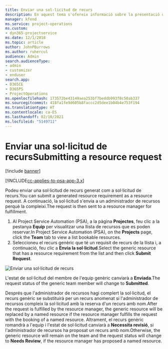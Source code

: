 ```yaml
---
title: Enviar una sol·licitud de recurs
description: En aquest tema s'ofereix informació sobre la presentació d'una sol·licitud d'un recurs del projecte.
manager: kfend
ms.service: project-operations
ms.custom:
- dyn365-projectservice
ms.date: 12/1/2018
ms.topic: article
author: JohnPBurrows
ms.author: ruhercul
audience: Admin
search.audienceType:
- admin
- customizer
- enduser
search.app:
- D365CE
- D365PS
- ProjectOperations
ms.openlocfilehash: 173572be43149aea253bf7beddb993f8c50ab337
ms.sourcegitcommit: 418fa1fe9d605b8faccc2d5dee1b04b4e753f194
ms.translationtype: HT
ms.contentlocale: ca-ES
ms.lasthandoff: 02/10/2021
ms.locfileid: "5149711"
---
```

# <a name="submitting-a-resource-request"></a><span data-ttu-id="09bed-103">Enviar una sol·licitud de recurs</span><span class="sxs-lookup"><span data-stu-id="09bed-103">Submitting a resource request</span></span>

[!include [banner](../includes/psa-now-project-operations.md)]

[!INCLUDE[cc-applies-to-psa-app-3.x](../includes/cc-applies-to-psa-app-3x.md)]

<span data-ttu-id="09bed-104">Podeu enviar una sol·licitud de recurs generat com a sol·licitud de recurs.</span><span class="sxs-lookup"><span data-stu-id="09bed-104">You can submit a generated resource requirement as a resource request.</span></span> <span data-ttu-id="09bed-105">A continuació, la sol·licitud s'envia a un administrador de recursos perquè la compleixi.</span><span class="sxs-lookup"><span data-stu-id="09bed-105">The request is then sent to a resource manager for fulfillment.</span></span>

1. <span data-ttu-id="09bed-106">Al Project Service Automation (PSA), a la pàgina **Projectes**, feu clic a la pestanya **Equip** per visualitzar una llista de recursos que es poden reservar.</span><span class="sxs-lookup"><span data-stu-id="09bed-106">In Project Service Automation (PSA), on the **Projects** page, click the **Team** tab to view a list bookable resources.</span></span> 
2. <span data-ttu-id="09bed-107">Seleccioneu el recurs genèric que té un requisit de recurs de la llista i, a continuació, feu clic a **Envia la sol·licitud**.</span><span class="sxs-lookup"><span data-stu-id="09bed-107">Select the generic resource that has a resource requirement from the list and then click **Submit Request**.</span></span>

![Enviar una sol·licitud de recurs](media/RM-how-to-18.png)

<span data-ttu-id="09bed-109">L'estat de sol·licitud del membre de l'equip genèric canviarà a **Enviada**.</span><span class="sxs-lookup"><span data-stu-id="09bed-109">The request status of the generic team member will change to **Submitted**.</span></span>

<span data-ttu-id="09bed-110">Després que l'administrador de recursos hagi complert la sol·licitud, el recurs genèric se substituirà per un recurs anomenat si l'administrador de recursos compleix la sol·licitud amb la reserva d'un recurs amb nom.</span><span class="sxs-lookup"><span data-stu-id="09bed-110">After the request is fulfilled by the resource manager, the generic resource will be replaced by a named resource if the resource manager fulfills the request with the booking of a named resource.</span></span> <span data-ttu-id="09bed-111">Altrament, el recurs genèric romandrà a l'equip i l'estat de sol·licitud canviarà a **Necessita revisió**, si l'administrador de recursos ha proposat un recurs amb nom.</span><span class="sxs-lookup"><span data-stu-id="09bed-111">Otherwise, the generic resource will remain on the team and the request status will change to **Needs Review**, if the resource manager has proposed a named resource.</span></span>
